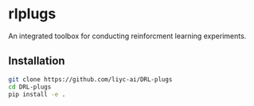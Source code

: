 # rlplugs

An integrated toolbox for conducting reinforcment learning experiments.

## Installation

```bash
git clone https://github.com/liyc-ai/DRL-plugs
cd DRL-plugs
pip install -e .
```
